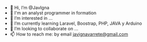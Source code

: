 - 👋 Hi, I’m @JavIgna
- 🤖 I'm  an analyst programmer in formation
- 👀 I’m interested in ...
- 🌱 I’m currently learning Laravel, Boostrap, PHP, JAVA y Arduino
- 💞️ I’m looking to collaborate on ...
- 📫 How to reach me: by email javignavarrete@gmail.com

<!---
JavIgna/JavIgna is a ✨ special ✨ repository because its `README.md` (this file) appears on your GitHub profile.
You can click the Preview link to take a look at your changes.
--->
